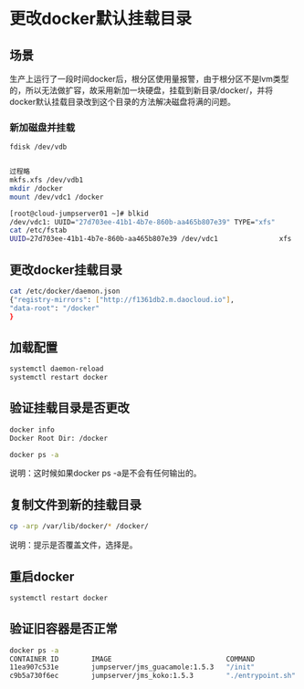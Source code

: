 # 更改docker默认挂载目录

## 场景

生产上运行了一段时间docker后，根分区使用量报警，由于根分区不是lvm类型的，所以无法做扩容，故采用新加一块硬盘，挂载到新目录/docker/，并将docker默认挂载目录改到这个目录的方法解决磁盘将满的问题。

### 新加磁盘并挂载

```bash
fdisk /dev/vdb


过程略
mkfs.xfs /dev/vdb1
mkdir /docker
mount /dev/vdc1 /docker
```

```bash
[root@cloud-jumpserver01 ~]# blkid 
/dev/vdc1: UUID="27d703ee-41b1-4b7e-860b-aa465b807e39" TYPE="xfs" 
cat /etc/fstab 
UUID=27d703ee-41b1-4b7e-860b-aa465b807e39 /dev/vdc1               xfs     defaults        1 1
```

## 更改docker挂载目录

```bash
cat /etc/docker/daemon.json 
{"registry-mirrors": ["http://f1361db2.m.daocloud.io"],
"data-root": "/docker"
}
```

## 加载配置

```bash
systemctl daemon-reload
systemctl restart docker
```

## 验证挂载目录是否更改

```bash
docker info
Docker Root Dir: /docker

```

```bash
docker ps -a
```

说明：这时候如果docker ps -a是不会有任何输出的。

## 复制文件到新的挂载目录

```bash
cp -arp /var/lib/docker/* /docker/
```

说明：提示是否覆盖文件，选择是。

## 重启docker

```bash
systemctl restart docker
```

## 验证旧容器是否正常

```bash
docker ps -a
CONTAINER ID        IMAGE                            COMMAND             CREATED             STATUS              PORTS                                              NAMES
11ea907c531e        jumpserver/jms_guacamole:1.5.3   "/init"             12 months ago       Up 4 minutes        127.0.0.1:8081->8080/tcp                           jms_guacamole
c9b5a730f6ec        jumpserver/jms_koko:1.5.3        "./entrypoint.sh"   12 months ago       Up 4 minutes        0.0.0.0:2222->2222/tcp, 127.0.0.1:5000->5000/tcp   jms_koko
```
